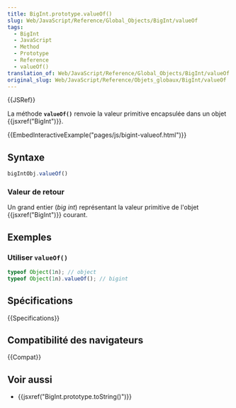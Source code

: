 ```yaml
---
title: BigInt.prototype.valueOf()
slug: Web/JavaScript/Reference/Global_Objects/BigInt/valueOf
tags:
  - BigInt
  - JavaScript
  - Method
  - Prototype
  - Reference
  - valueOf()
translation_of: Web/JavaScript/Reference/Global_Objects/BigInt/valueOf
original_slug: Web/JavaScript/Reference/Objets_globaux/BigInt/valueOf
---
```


{{JSRef}}

La méthode **`valueOf()`** renvoie la valeur primitive encapsulée dans un objet {{jsxref("BigInt")}}.

{{EmbedInteractiveExample("pages/js/bigint-valueof.html")}}

## Syntaxe

```js
bigIntObj.valueOf()
```

### Valeur de retour

Un grand entier (_big int_) représentant la valeur primitive de l'objet {{jsxref("BigInt")}} courant.

## Exemples

### Utiliser `valueOf()`

```js
typeof Object(1n); // object
typeof Object(1n).valueOf(); // bigint
```

## Spécifications

{{Specifications}}

## Compatibilité des navigateurs

{{Compat}}

## Voir aussi

- {{jsxref("BigInt.prototype.toString()")}}
